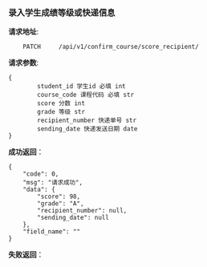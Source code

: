 ### 录入学生成绩等级或快递信息

**请求地址**:
```
    PATCH     /api/v1/confirm_course/score_recipient/
```

**请求参数**:
```
{
        student_id 学生id 必填 int
        course_code 课程代码 必填 str
        score 分数 int
        grade 等级 str
        recipient_number 快递单号 str
        sending_date 快递发送日期 date
}
```


**成功返回**：
```
{
    "code": 0,
    "msg": "请求成功",
    "data": {
        "score": 98,
        "grade": "A",
        "recipient_number": null,
        "sending_date": null
    },
    "field_name": ""
}
```

**失败返回**：
```

```